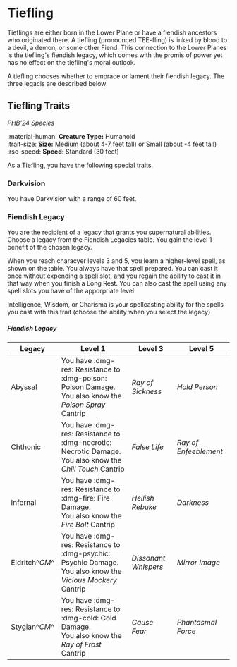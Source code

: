 # Tiefling

Tieflings are either born in the Lower Plane or have a fiendish ancestors who originated there. A tiefling (pronounced TEE-fling) is linked by blood to a devil, a demon, or some other Fiend. This connection to the Lower Planes is the tiefling's fiendish legacy, which comes with the promis of power yet has no effect on the tiefling's moral outlook.

A tiefling chooses whether to emprace or lament their fiendish legacy. The three legacis are described below

## Tiefling Traits

*PHB'24 Species*

:material-human: **Creature Type:** Humanoid  
:trait-size: **Size:** Medium (about 4-7 feet tall) or Small (about -4 feet tall)  
:rsc-speed: **Speed:** Standard (30 feet)

As a Tiefling, you have the following special traits.

### Darkvision

You have Darkvision with a range of 60 feet.

### Fiendish Legacy

You are the recipient of a legacy that grants you supernatural abilities. Choose a legacy from the Fiendish Legacies table. You gain the level 1 benefit of the chosen legacy.

When you reach characyer levels 3 and 5, you learn a higher-level spell, as shown on the table. You always have that spell prepared. You can cast it once without expending a spell slot, and you regain the ability to cast it in that way when you finish a Long Rest. You can also cast the spell using any spell slots you have of the apporpriate level.

Intelligence, Wisdom, or Charisma is your spellcasting ability for the spells you cast with this trait (choose the ability when you select the legacy)

##### Fiendish Legacy

| Legacy | Level 1 | Level 3 | Level 5 |
|---|---|---|---|
| Abyssal | You have :dmg-res: Resistance to :dmg-poison: Poison Damage. <br>You also know the *Poison Spray* Cantrip | *Ray of Sickness* | *Hold Person* |
| Chthonic | You have :dmg-res: Resistance to :dmg-necrotic: Necrotic Damage. <br>You also know the *Chill Touch* Cantrip | *False Life* | *Ray of Enfeeblement* |
| Infernal | You have :dmg-res: Resistance to :dmg-fire: Fire Damage. <br>You also know the *Fire Bolt* Cantrip | *Hellish Rebuke* | *Darkness* |
| Eldritch^*CM*^ | You have :dmg-res: Resistance to :dmg-psychic: Psychic Damage. <br>You also know the *Vicious Mockery* Cantrip | *Dissonant Whispers* | *Mirror Image* |
| Stygian^*CM*^ | You have :dmg-res: Resistance to :dmg-cold: Cold Damage. <br>You also know the *Ray of Frost* Cantrip | *Cause Fear* | *Phantasmal Force* |